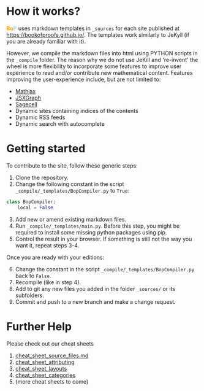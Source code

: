 # How it works?

<strong><span style='color:orange'>Bo</span><span style='color:lightblue'>P</span></strong> uses markdown 
templates in `_sources` for each site published at https://bookofproofs.github.io/. The templates work similarly 
to JeKyll (if you are already familiar with it). 

However, we compile the markdown files into html using PYTHON scripts in the `_compile` folder. The reason why we do not use JeKill and 're-invent' the wheel is more flexibility to incorporate some features 
to improve user experience to read and/or contribute new mathematical content. Features improving the user-experience 
include, but are not limited to:

* [Mathjax][mj] 
* [JSXGraph][jx]
* [Sagecell][sc]
* Dynamic sites containing indices of the contents
* Dynamic RSS feeds
* Dynamic search with autocomplete

[mj]:https://www.mathjax.org
[jx]:https://jsxgraph.uni-bayreuth.de/wiki/index.php/Category:Examples
[sc]:https://sagecell.sagemath.org/

# Getting started

To contribute to the site, follow these generic steps:

1. Clone the repository. 
2. Change the following constant in the script `_compile/_templates/BopCompiler.py` to `True`:
```python
class BopCompiler:
    local = False
```
3. Add new or amend existing markdown files.
4. Run `_compile/_templates/main.py`. Before this step, you might be required to install some missing python packages using pip.
5. Control the result in your browser. If something is still not the way you want it, repeat steps 3-4.

Once you are ready with your editions: 

6. Change the constant in the script `_compile/_templates/BopCompiler.py` back to `False`.
7. Recompile (like in step 4).
8. Add to git any new files you added in the folder `_sources/` or its subfolders.
9. Commit and push to a new branch and make a change request.

# Further Help

Please check out our cheat sheets

1. [cheat_sheet_source_files.md][cssf]
1. [cheat_sheet_attributing][csa]
1. [cheat_sheet_layouts][csl]
1. [cheat_sheet_categories][csc]
1. (more cheat sheets to come)

[cssf]:https://github.com/bookofproofs/bookofproofs.github.io/blob/main/_compile/help/cheat_sheet_source_files.md
[csa]:https://github.com/bookofproofs/bookofproofs.github.io/blob/main/_compile/help/cheat_sheet_attributing.md
[csl]:https://github.com/bookofproofs/bookofproofs.github.io/blob/main/_compile/help/cheat_sheet_layouts.md
[csc]:https://github.com/bookofproofs/bookofproofs.github.io/blob/main/_compile/help/cheat_sheet_categories.md


``` { .python linenos=true linenostart=42 hl_lines="1-2 10" }